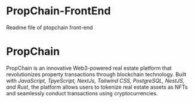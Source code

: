 # PropChain-FrontEnd
Readme file of ptopchain front-end

# PropChain
PropChain is an innovative Web3-powered real estate platform that revolutionizes property transactions through blockchain technology. Built with *JavaScript, TpyeScript, NextJs, Tailwind CSS, PostgreSQL, NestJS, and Rust*, the platform allows users to tokenize real estate assets as NFTs and seamlessly conduct transactions using cryptocurrencies.
